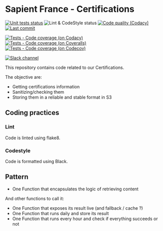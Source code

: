 # Sapient France - Certifications

[![Unit tests status](https://img.shields.io/github/workflow/status/xebia-france/certifications/Kubernetes%20Certifications%20unit%20tests?label=Unit%20tests&logo=github)](https://github.com/xebia-france/certifications/actions?query=workflow%3A%22Unit+Tests%22+branch%3Amaster)
![Lint & CodeStyle status](https://img.shields.io/github/workflow/status/xebia-france/certifications/Lint%20Code%20Base?label=Lint%20%26%20CodeStyle&logo=github)
[![Code quality (Codacy)](https://img.shields.io/codacy/grade/1f244174349d443595675928999e0d1c?label=Code%20quality&logo=codacy)](https://app.codacy.com/gh/xebia-france/certifications/dashboard)
[![Last commit](https://img.shields.io/github/last-commit/xebia-france/certifications?logo=github)](https://github.com/xebia-france/certifications/commits/master)

[![Tests - Code coverage (on Codacy)](https://img.shields.io/codacy/coverage/1f244174349d443595675928999e0d1c?label=Tests%20-%20Code%20coveragelogo=codacy)](https://app.codacy.com/gh/xebia-france/certifications/files)
[![Tests - Code coverage (on Coveralls)](https://img.shields.io/coveralls/github/xebia-france/certifications?label=Tests%20-%20Code%20coverage&logo=coveralls)](https://coveralls.io/github/xebia-france/certifications)
[![Tests - Code coverage (on Codecov)](https://img.shields.io/codecov/c/github/xebia-france/certifications?label=Tests%20-%20Code%20coverage&logo=codecov)](https://codecov.io/gh/xebia-france/certifications)

[![Slack channel](https://img.shields.io/badge/Slack-%23xebia--data--driven-red?style=social&logo=slack&logoColor=black)](https://xebiafr.slack.com/archives/C9D5E48F2)

This repository contains code related to our Certifications.

The objective are:

- Getting certifications information
- Sanitizing/checking them
- Storing them in a reliable and stable format in S3

## Coding practices

### Lint

Code is linted using flake8.

### Codestyle

Code is formatted using Black.

## Pattern

- One Function that encapsulates the logic of retrieving content

And other functions to call it:
- One Function that exposes its result live (and fallback / cache ?)
- One Function that runs daily and store its result
- One Function that runs every hour and check if everything succeeds or not
